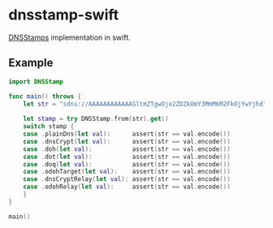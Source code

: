# dnsstamp-swift

[DNSStamps](https://dnscrypt.info/stamps-specifications/) implementation in swift.

## Example

```swift
import DNSStamp

func main() throws {
    let str = "sdns://AAAAAAAAAAAAGltmZTgwOjo2ZDZkOmY3MmM6M2FkOjYwYjhd"
    
    let stamp = try DNSStamp.from(str).get()
    switch stamp {
    case .plainDns(let val):      assert(str == val.encode())
    case .dnsCrypt(let val):      assert(str == val.encode())
    case .doh(let val):           assert(str == val.encode())
    case .dot(let val):           assert(str == val.encode())
    case .doq(let val):           assert(str == val.encode())
    case .odohTarget(let val):    assert(str == val.encode())
    case .dnsCryptRelay(let val): assert(str == val.encode())
    case .odohRelay(let val):     assert(str == val.encode())
    }
}

main()
```
